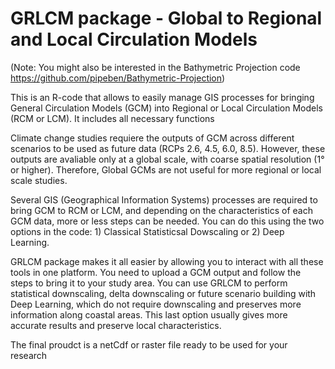 # GRLCM package - Global to Regional and Local Circulation Models

(Note: You might also be interested in the Bathymetric Projection code https://github.com/pipeben/Bathymetric-Projection)

This is an R-code that allows to easily manage GIS processes for bringing General Circulation Models (GCM) into Regional or Local Circulation Models (RCM or LCM).
It includes all necessary functions

Climate change studies requiere the outputs of GCM across different scenarios to be used as future data (RCPs 2.6, 4.5, 6.0, 8.5). However, these outputs are avaliable only at a global scale, with coarse spatial resolution (1° or higher). Therefore, Global GCMs are not useful for more regional or local scale studies.

Several GIS (Geographical Information Systems) processes are required to bring GCM to RCM or LCM, and depending on the characteristics of each GCM data, more or less steps can be needed. You can do this using the two options in the code: 1) Classical Statisticsal Dowscaling or 2) Deep Learning.

GRLCM package makes it all easier by allowing you to interact with all these tools in one platform. You need to upload a GCM output and follow the steps to bring it to your study area. You can use GRLCM to perform statistical downscaling, delta downscaling or future scenario building with Deep Learning, which do not require downscaling and preserves more information along coastal areas. This last option usually gives more accurate results and preserve local characteristics.

The final proudct is a netCdf or raster file ready to be used for your research


